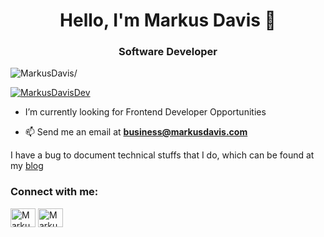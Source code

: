 <h1 align="center">Hello, I'm Markus Davis 👋</h1>

<h3 align="center">Software Developer</h3>
<p align="left"> <img src=https://komarev.com/ghpvc/?username=MarkusDavis alt=MarkusDavis/> </p>

<p align="left"> <a href="https://twitter.com/MarkusDavisDev" target="blank">
    <img src="https://img.shields.io/twitter/follow/MarkusDavisDev?logo=twitter&style=for-the-badge" alt="MarkusDavisDev" /></a> </p>

- I’m currently looking for Frontend Developer Opportunities

- 📫 Send me an email at **business@markusdavis.com**

I have a bug to document technical stuffs that I do, which can be found at my [blog](https://rahuldkjain.github.io/blog)

<h3 align="left">Connect with me:</h3>
<p align="left">
<a href="https://twitter.com/MarkusDavisDev" target="blank"><img align="center" src="https://cdn.jsdelivr.net/npm/simple-icons@3.0.1/icons/twitter.svg" alt="MarkusDavisDev" height="30" width="40" /></a>
<a href="https://www.linkedin.com/in/markus-davis" target="blank"><img align="center" src="https://cdn.jsdelivr.net/npm/simple-icons@3.0.1/icons/linkedin.svg" alt="MarkusDavisDev" height="30" width="40" /></a>
</p>
